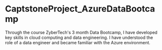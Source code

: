 # CaptstoneProject_AzureDataBootcamp

Through the course ZyberTech's 3 month Data Bootcamp, I have developed key skills in cloud computing and data engineering. I have understood the role of a data engineer and became familiar with the Azure environment.



